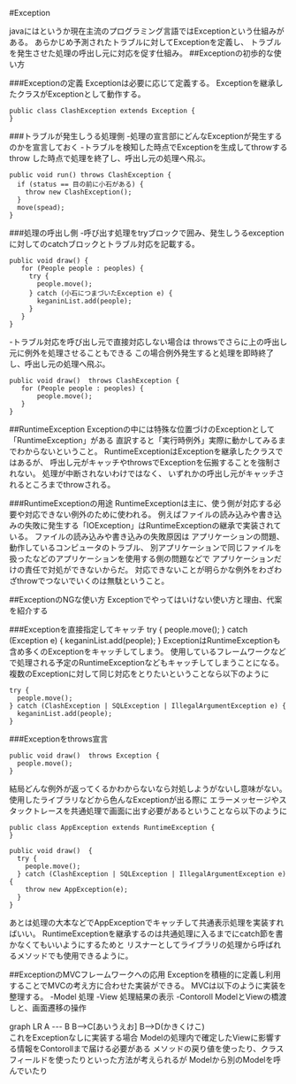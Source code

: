 #Exception

javaにはというか現在主流のプログラミング言語ではExceptionという仕組みがある。
あらかじめ予測されたトラブルに対してExceptionを定義し、
トラブルを発生させた処理の呼出し元に対応を促す仕組み。
##Exceptionの初歩的な使い方

###Exceptionの定義
Exceptionは必要に応じて定義する。
Exceptionを継承したクラスがExceptionとして動作する。

    public class ClashException extends Exception {
    }

###トラブルが発生しうる処理側
-処理の宣言部にどんなExceptionが発生するのかを宣言しておく
-トラブルを検知した時点でExceptionを生成してthrowする
    throw した時点で処理を終了し、呼出し元の処理へ飛ぶ。

    public void run() throws ClashException {
      if (status == 目の前に小石がある) {
        throw new ClashException();
      }
      move(spead);
    }

###処理の呼出し側
-呼び出す処理をtryブロックで囲み、発生しうるexceptionに対してのcatchブロックとトラブル対応を記載する。

    public void draw() {
       for (People people : peoples) {
         try {
           people.move();
         } catch (小石につまづいたException e) {
           keganinList.add(people);
         }
       }
    }

-トラブル対応を呼び出し元で直接対応しない場合は throwsでさらに上の呼出し元に例外を処理させることもできる
    この場合例外発生すると処理を即時終了し、呼出し元の処理へ飛ぶ。

    public void draw()  throws ClashException {
       for (People people : peoples) {
           people.move();
       }
    }


##RuntimeException
Exceptionの中には特殊な位置づけのExceptionとして「RuntimeException」がある
直訳すると「実行時例外」実際に動かしてみるまでわからないということ。
RuntimeExceptionはExceptionを継承したクラスではあるが、
呼出し元がキャッチやthrowsでExceptionを伝搬することを強制されない。
処理が中断されないわけではなく、
いずれかの呼出し元がキャッチされるところまでthrowされる。

###RuntimeExceptionの用途
RuntimeExceptionは主に、使う側が対応する必要や対応できない例外のために使われる。
例えばファイルの読み込みや書き込みの失敗に発生する「IOException」はRuntimeExceptionの継承で実装されている。
ファイルの読み込みや書き込みの失敗原因は
アプリケーションの問題、動作しているコンピュータのトラブル、
別アプリケーションで同じファイルを扱ったなどのアプリケーションを使用する側の問題などで
アプリケーションだけの責任で対処ができないからだ。
対応できないことが明らかな例外をわざわざthrowでつないでいくのは無駄ということ。

##ExceptionのNGな使い方
Exceptionでやってはいけない使い方と理由、代案を紹介する

###Exceptionを直接指定してキャッチ
    try {
      people.move();
    } catch (Exception e) {
      keganinList.add(people);
    }
ExceptionはRuntimeExceptionも含め多くのExceptionをキャッチしてしまう。
使用しているフレームワークなどで処理される予定のRuntimeExceptionなどもキャッチしてしまうことになる。
複数のExceptionに対して同じ対応をとりたいということなら以下のように

    try {
      people.move();
    } catch (ClashException | SQLException | IllegalArgumentException e) {
      keganinList.add(people);
    }


###Exceptionをthrows宣言

    public void draw()  throws Exception {
      people.move();
    }

結局どんな例外が返ってくるかわからないなら対処しようがないし意味がない。
使用したライブラリなどから色んなExceptionが出る際に
エラーメッセージやスタックトレースを共通処理で画面に出す必要があるということなら以下のように

    public class AppException extends RuntimeException {
    }

    public void draw()  {
      try {
        people.move();
      } catch (ClashException | SQLException | IllegalArgumentException e) {
        throw new AppException(e);
      }
    }

あとは処理の大本などでAppExceptionでキャッチして共通表示処理を実装すればいい。
RuntimeExceptionを継承するのは共通処理に入るまでにcatch節を書かなくてもいいようにするためと
リスナーとしてライブラリの処理から呼ばれるメソッドでも使用できるように。

##ExceptionのMVCフレームワークへの応用
Exceptionを積極的に定義し利用することでMVCの考え方に合わせた実装ができる。
MVCは以下のように実装を整理する。
-Model
    処理
-View
    処理結果の表示
-Contoroll
    ModelとViewの橋渡しと、画面遷移の操作

<div class="mermaid">
graph LR
    A --- B
    B-->C[あいうえお]
    B-->D(かきくけこ)
</div>
<script src="https://cdn.jsdelivr.net/npm/mermaid/dist/mermaid.min.js"></script>
<script>mermaid.initialize({startOnLoad: true});</script>
これをExceptionなしに実装する場合
Modelの処理内で確定したViewに影響する情報をContorollまで届ける必要がある
メソッドの戻り値を使ったり、クラスフィールドを使ったりといった方法が考えられるが
Modelから別のModelを呼んでいたり
